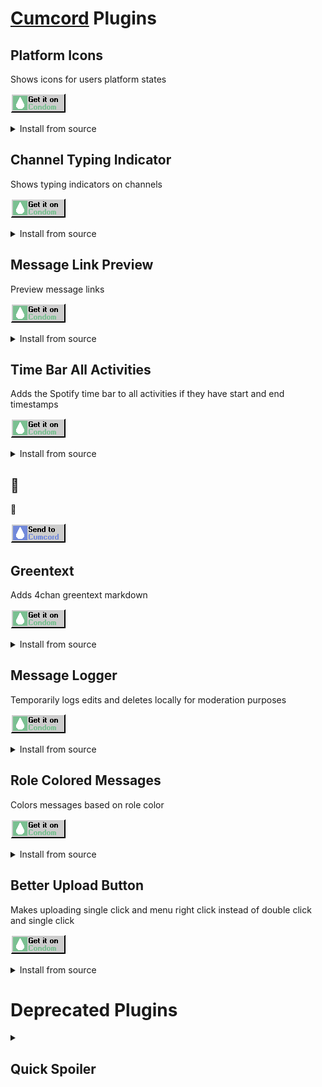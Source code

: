 # [Cumcord](https://cumcord.com) Plugins

## Platform Icons
Shows icons for users platform states

<a target="_blank" href="https://send.cumcord.com/#https://cumcordplugins.github.io/Condom/cc.c7.pm/PlatformIcons/">![Get on Condom](/.assets/condom.png)</a>
<details>
  <summary>Install from source</summary>

  <a target="_blank" href="https://send.cumcord.com/#https://cc.c7.pm/PlatformIcons/">![Send to Cumcord](/.assets/sendtocumcord.png)</a>
</details>

## Channel Typing Indicator
Shows typing indicators on channels

<a target="_blank" href="https://send.cumcord.com/#https://cumcordplugins.github.io/Condom/cc.c7.pm/ChannelTypingIndicator/">![Get on Condom](/.assets/condom.png)</a>
<details>
  <summary>Install from source</summary>

  <a target="_blank" href="https://send.cumcord.com/#https://cc.c7.pm/ChannelTypingIndicator/">![Send to Cumcord](/.assets/sendtocumcord.png)</a>
</details>

## Message Link Preview
Preview message links

<a target="_blank" href="https://send.cumcord.com/#https://cumcordplugins.github.io/Condom/cc.c7.pm/MessageLinkPreview/">![Get on Condom](/.assets/condom.png)</a>
<details>
  <summary>Install from source</summary>

  <a target="_blank" href="https://send.cumcord.com/#https://cc.c7.pm/MessageLinkPreview/">![Send to Cumcord](/.assets/sendtocumcord.png)</a>
</details>

## Time Bar All Activities
Adds the Spotify time bar to all activities if they have start and end timestamps

<a target="_blank" href="https://send.cumcord.com/#https://cumcordplugins.github.io/Condom/cc.c7.pm/TimeBarAllActivities/">![Get on Condom](/.assets/condom.png)</a>
<details>
  <summary>Install from source</summary>

  <a target="_blank" href="https://send.cumcord.com/#https://cc.c7.pm/TimeBarAllActivities/">![Send to Cumcord](/.assets/sendtocumcord.png)</a>
</details>

## 🗿
🗿

<a target="_blank" href="https://send.cumcord.com/#https://cc.c7.pm/Moyai/">![Send to Cumcord](/.assets/sendtocumcord.png)</a>

## Greentext
Adds 4chan greentext markdown

<a target="_blank" href="https://send.cumcord.com/#https://cumcordplugins.github.io/Condom/cc.c7.pm/Greentext/">![Get on Condom](/.assets/condom.png)</a>
<details>
  <summary>Install from source</summary>

  <a target="_blank" href="https://send.cumcord.com/#https://cc.c7.pm/Greentext/">![Send to Cumcord](/.assets/sendtocumcord.png)</a>
</details>

## Message Logger
Temporarily logs edits and deletes locally for moderation purposes

<a target="_blank" href="https://send.cumcord.com/#https://cumcordplugins.github.io/Condom/cc.c7.pm/MessageLogger/">![Get on Condom](/.assets/condom.png)</a>
<details>
  <summary>Install from source</summary>

  <a target="_blank" href="https://send.cumcord.com/#https://cc.c7.pm/MessageLogger/">![Send to Cumcord](/.assets/sendtocumcord.png)</a>
</details>

## Role Colored Messages
Colors messages based on role color

<a target="_blank" href="https://send.cumcord.com/#https://cumcordplugins.github.io/Condom/cc.c7.pm/RoleColoredMessages/">![Get on Condom](/.assets/condom.png)</a>
<details>
  <summary>Install from source</summary>

  <a target="_blank" href="https://send.cumcord.com/#https://cc.c7.pm/RoleColoredMessages/">![Send to Cumcord](/.assets/sendtocumcord.png)</a>
</details>

## Better Upload Button
Makes uploading single click and menu right click instead of double click and single click

<a target="_blank" href="https://send.cumcord.com/#https://cumcordplugins.github.io/Condom/cc.c7.pm/BetterUploadButton/">![Get on Condom](/.assets/condom.png)</a>
<details>
  <summary>Install from source</summary>

  <a target="_blank" href="https://send.cumcord.com/#https://cc.c7.pm/BetterUploadButton/">![Send to Cumcord](/.assets/sendtocumcord.png)</a>
</details>


# Deprecated Plugins

<details>
  <summary><h2>Quick Spoiler</h2></summary>
  Add a button to the new attachment area to quickly toggle spoilering of a file. Added to Discord officially as of Canary 109947.
</details>
